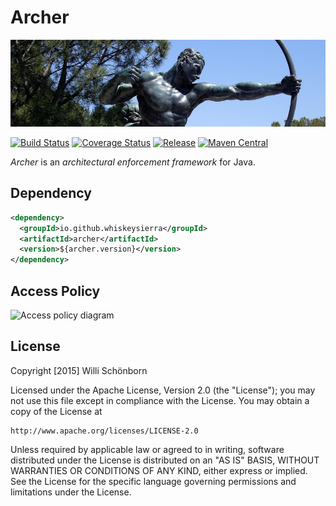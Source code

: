 # Archer

[![Archer](docs/archer.jpg)](https://pixabay.com/en/archer-bronze-sta-statue-arrow-772979/) 

[![Build Status](https://img.shields.io/travis/whiskeysierra/azure.svg)](https://travis-ci.org/whiskeysierra/azure)
[![Coverage Status](https://img.shields.io/coveralls/whiskeysierra/azure.svg)](https://coveralls.io/r/whiskeysierra/azure)
[![Release](https://img.shields.io/github/release/whiskeysierra/azure.svg)](https://github.com/zalando/whiskeysierra/azure)
[![Maven Central](https://img.shields.io/maven-central/v/io.github.whiskeysierra/azure.svg)](https://maven-badges.herokuapp.com/maven-central/io.github.whiskeysierra/azure)

*Archer* is an *architectural enforcement framework* for Java. 

## Dependency

```xml
<dependency>
  <groupId>io.github.whiskeysierra</groupId>
  <artifactId>archer</artifactId>
  <version>${archer.version}</version>
</dependency>
```

## Access Policy

![Access policy diagram](https://docs.google.com/drawings/d/1bGUg6tv4zDea3-akWn33ky5NoAOf4988peUxEZGYKd8/pub?w=888&h=772)

## License

Copyright [2015] Willi Schönborn

Licensed under the Apache License, Version 2.0 (the "License");
you may not use this file except in compliance with the License.
You may obtain a copy of the License at

    http://www.apache.org/licenses/LICENSE-2.0

Unless required by applicable law or agreed to in writing, software
distributed under the License is distributed on an "AS IS" BASIS,
WITHOUT WARRANTIES OR CONDITIONS OF ANY KIND, either express or implied.
See the License for the specific language governing permissions and
limitations under the License.
